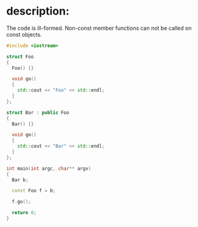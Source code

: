# description: 
 The code is ill-formed.  Non-const member functions can not be called on const objects.

```C++ runnable
#include <iostream>

struct Foo
{
  Foo() {} 

  void go()
  {
    std::cout << "Foo" << std::endl;
  }
};

struct Bar : public Foo
{
  Bar() {}

  void go()
  {
    std::cout << "Bar" << std::endl;
  }
};

int main(int argc, char** argv) 
{ 
  Bar b;

  const Foo f = b;

  f.go();

  return 0; 
}
